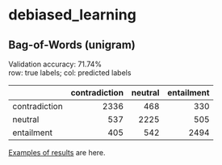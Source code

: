 # debiased_learning
## Bag-of-Words (unigram)
Validation accuracy: 71.74%  
row: true labels; col: predicted labels

|               |contradiction	|neutral	|entailment|  
|---------------|--------------:|--------:|---------:|  
|contradiction	|2336	          |468	    |330       |  
|neutral	      |537	          |2225	    |505       |  
|entailment	    |405	          |542	    |2494      |  

[Examples of results](https://github.com/yanchaoni/debiased_learning/tree/master/results) are here.
